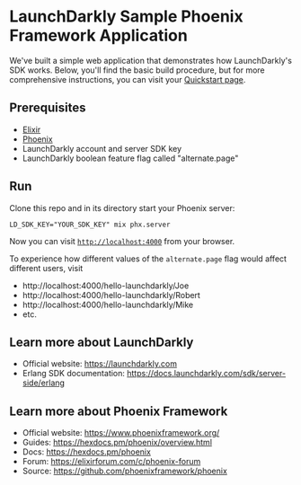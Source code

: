 # LaunchDarkly Sample Phoenix Framework Application

We've built a simple web application that demonstrates how LaunchDarkly's SDK works. Below, you'll find the basic build procedure, but for more comprehensive instructions, you can visit your [Quickstart page](https://app.launchdarkly.com/quickstart#/).

## Prerequisites

* [Elixir](https://elixir-lang.org/install.html)
* [Phoenix](https://hexdocs.pm/phoenix/installation.html)
* LaunchDarkly account and server SDK key
* LaunchDarkly boolean feature flag called "alternate.page"

## Run

Clone this repo and in its directory start your Phoenix server:

```
LD_SDK_KEY="YOUR_SDK_KEY" mix phx.server
```

Now you can visit [`http://localhost:4000`](http://localhost:4000) from your browser.

To experience how different values of the `alternate.page` flag would affect different users, visit
* http://localhost:4000/hello-launchdarkly/Joe
* http://localhost:4000/hello-launchdarkly/Robert
* http://localhost:4000/hello-launchdarkly/Mike
* etc.

## Learn more about LaunchDarkly

* Official website: https://launchdarkly.com
* Erlang SDK documentation: https://docs.launchdarkly.com/sdk/server-side/erlang

## Learn more about Phoenix Framework

* Official website: https://www.phoenixframework.org/
* Guides: https://hexdocs.pm/phoenix/overview.html
* Docs: https://hexdocs.pm/phoenix
* Forum: https://elixirforum.com/c/phoenix-forum
* Source: https://github.com/phoenixframework/phoenix
